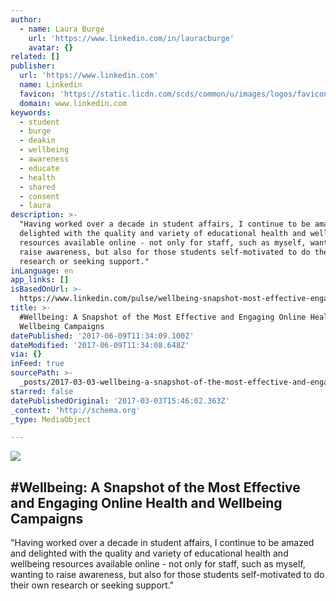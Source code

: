 ```yaml
---
author:
  - name: Laura Burge
    url: 'https://www.linkedin.com/in/lauracburge'
    avatar: {}
related: []
publisher:
  url: 'https://www.linkedin.com'
  name: Linkedin
  favicon: 'https://static.licdn.com/scds/common/u/images/logos/favicons/v1/favicon.ico'
  domain: www.linkedin.com
keywords:
  - student
  - burge
  - deakin
  - wellbeing
  - awareness
  - educate
  - health
  - shared
  - consent
  - laura
description: >-
  "Having worked over a decade in student affairs, I continue to be amazed and
  delighted with the quality and variety of educational health and wellbeing
  resources available online - not only for staff, such as myself, wanting to
  raise awareness, but also for those students self-motivated to do their own
  research or seeking support."
inLanguage: en
app_links: []
isBasedOnUrl: >-
  https://www.linkedin.com/pulse/wellbeing-snapshot-most-effective-engaging-online-health-laura-burge
title: >-
  #Wellbeing: A Snapshot of the Most Effective and Engaging Online Health and
  Wellbeing Campaigns
datePublished: '2017-06-09T11:34:09.100Z'
dateModified: '2017-06-09T11:34:08.648Z'
via: {}
inFeed: true
sourcePath: >-
  _posts/2017-03-03-wellbeing-a-snapshot-of-the-most-effective-and-engaging-on.md
starred: false
datePublishedOriginal: '2017-03-03T15:46:02.363Z'
_context: 'http://schema.org'
_type: MediaObject

---
```

<article style=""><img src="https://media.licdn.com/mpr/mpr/AAEAAQAAAAAAAAuuAAAAJDM1NzQ5OWVkLTlkYWQtNDY0Zi04MGQzLTY1MmNjZmE2OGI0Zg.jpg" /><h1>#Wellbeing: A Snapshot of the Most Effective and Engaging Online Health and Wellbeing Campaigns</h1><p>"Having worked over a decade in student affairs, I continue to be amazed and delighted with the quality and variety of educational health and wellbeing resources available online - not only for staff, such as myself, wanting to raise awareness, but also for those students self-motivated to do their own research or seeking support."</p></article>